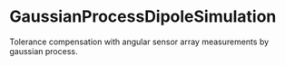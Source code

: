 # GaussianProcessDipoleSimulation
Tolerance compensation with angular sensor array measurements by gaussian process.
